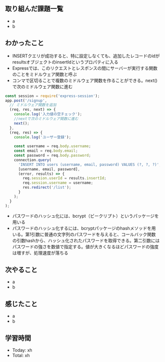 ## 取り組んだ課題一覧
- a
- b
## わかったこと
- INSERTクエリが成功すると、特に設定しなくても、追加したレコードのidがresultsオブジェクトのinsertIdというプロパティに入る
- Expressでは、このリクエストとレスポンスの間にサーバーが実行する関数のことをミドルウェア関数と呼ぶ
- コンマで区切ることで複数のミドルウェア関数を作ることができる。next()で次のミドルウェア関数に進む
  
```javascript:test.js
const session = require('express-session');
app.post('/signup', 
  // ミドルウェア関数を追加
  (req, res, next) => {
    console.log('入力値の空チェック');
    //nextで次のミドルウェア関数に進む
    next();
  },
  (req, res) => {
    console.log('ユーザー登録');
    
    const username = req.body.username;
    const email = req.body.email;
    const password = req.body.password;
    connection.query(
      'INSERT INTO users (username, email, password) VALUES (?, ?, ?)',
      [username, email, password],
      (error, results) => {
        req.session.userId = results.insertId;
        req.session.username = username;
        res.redirect('/list');
      }
    );
  }
);
```
- パスワードのハッシュ化には、bcrypt（ビークリプト）というパッケージを用いる
- パスワードのハッシュ化するには、bcryptパッケージのhashメソッドを用いる。第1引数に普通の文字列のパスワードを与えると、コールバック関数の引数hashから、ハッシュ化されたパスワードを取得できる。第二引数にはパスワードの強さを数値で指定する。値が大きくなるほどパスワードの強度は増すが、処理速度が落ちる
## 次やること
- a
- b
## 感じたこと
- a
- b
## 学習時間
- Today: xh
- Total: xh
